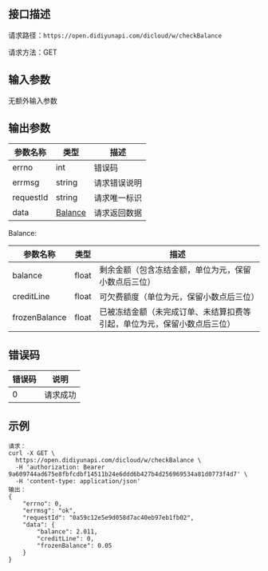 ## 接口描述
请求路径：`https://open.didiyunapi.com/dicloud/w/checkBalance`

请求方法：GET

## 输入参数
无额外输入参数

## 输出参数
|参数名称  | 类型 | 描述|
|--------|-----|-----|
|errno | int  |错误码 |
|errmsg|string|请求错误说明	|
|requestId |string|请求唯一标识 |
|data | [Balance](#balance)	 | 请求返回数据 | 

<span id="balance"></span>
Balance:

|参数名称  | 类型 | 描述 |
| -------- | ----- | ----- |
| balance | float| 剩余金额（包含冻结金额，单位为元，保留小数点后三位） |
| creditLine | float| 可欠费额度（单位为元，保留小数点后三位） |
| frozenBalance | float | 已被冻结金额（未完成订单、未结算扣费等引起，单位为元，保留小数点后三位）|

## 错误码
|错误码 | 说明    |
|------|--------|
| 0    | 请求成功  |

## 示例

```
请求：
curl -X GET \
  https://open.didiyunapi.com/dicloud/w/checkBalance \
  -H 'authorization: Bearer 9a609744ad675e8fbfcdbf14511b24e6ddd6b427b4d256969534a81d0773f4d7' \
  -H 'content-type: application/json' 
输出：
{
    "errno": 0,
    "errmsg": "ok",
    "requestId": "0a59c12e5e9d058d7ac40eb97eb1fb02",
    "data": {
        "balance": 2.011,
        "creditLine": 0,
        "frozenBalance": 0.05
    }
}
```
